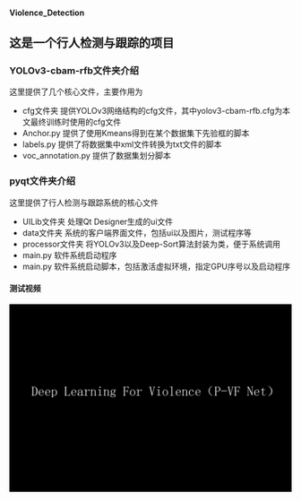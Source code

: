 #### Violence_Detection
## 这是一个行人检测与跟踪的项目
### YOLOv3-cbam-rfb文件夹介绍
这里提供了几个核心文件，主要作用为
+ cfg文件夹 提供YOLOv3网络结构的cfg文件，其中yolov3-cbam-rfb.cfg为本文最终训练时使用的cfg文件
+ Anchor.py 提供了使用Kmeans得到在某个数据集下先验框的脚本
+ labels.py 提供了将数据集中xml文件转换为txt文件的脚本
+ voc_annotation.py 提供了数据集划分脚本
### pyqt文件夹介绍
这里提供了行人检测与跟踪系统的核心文件
+ UILib文件夹 处理Qt Designer生成的ui文件
+ data文件夹  系统的客户端界面文件，包括ui以及图片，测试程序等
+ processor文件夹   将YOLOv3以及Deep-Sort算法封装为类，便于系统调用
+ main.py   软件系统启动程序
+ main.py   软件系统启动脚本，包括激活虚拟环境，指定GPU序号以及启动程序

#### 测试视频
 [![Watch the video](https://github.com/DavidZh666/Violence_Detection/blob/master/extra/display.png)]()
